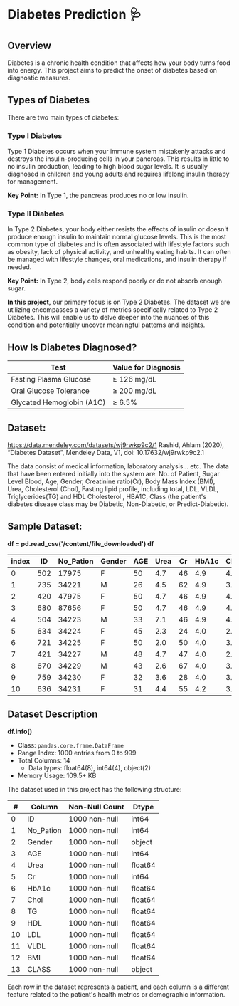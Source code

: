 # Diabetes Prediction 🩺

## Overview
Diabetes is a chronic health condition that affects how your body turns food into energy. This project aims to predict the onset of diabetes based on diagnostic measures.

## Types of Diabetes
There are two main types of diabetes:

### Type I Diabetes
Type 1 Diabetes occurs when your immune system mistakenly attacks and destroys the insulin-producing cells in your pancreas. This results in little to no insulin production, leading to high blood sugar levels. It is usually diagnosed in children and young adults and requires lifelong insulin therapy for management.

**Key Point:** In Type 1, the pancreas produces no or low insulin.

### Type II Diabetes
In Type 2 Diabetes, your body either resists the effects of insulin or doesn't produce enough insulin to maintain normal glucose levels. This is the most common type of diabetes and is often associated with lifestyle factors such as obesity, lack of physical activity, and unhealthy eating habits. It can often be managed with lifestyle changes, oral medications, and insulin therapy if needed.

**Key Point:** In Type 2, body cells respond poorly or do not absorb enough sugar.

**In this project,** 
our primary focus is on Type 2 Diabetes. The dataset we are utilizing encompasses a variety of metrics specifically related to Type 2 Diabetes. This will enable us to delve deeper into the nuances of this condition and potentially uncover meaningful patterns and insights.


## How Is Diabetes Diagnosed?

| Test | Value for Diagnosis |
| --- | --- |
| Fasting Plasma Glucose | ≥ 126 mg/dL |
| Oral Glucose Tolerance | ≥ 200 mg/dL |
| Glycated Hemoglobin (A1C) | ≥ 6.5% |

## Dataset:
https://data.mendeley.com/datasets/wj9rwkp9c2/1 Rashid, Ahlam (2020), “Diabetes Dataset”, Mendeley Data, V1, doi: 10.17632/wj9rwkp9c2.1

The data consist of medical information, laboratory analysis… etc. The data that have been entered initially into the system are: No. of Patient, Sugar Level
Blood, Age, Gender, Creatinine ratio(Cr), Body Mass Index (BMI), Urea, Cholesterol (Chol), Fasting lipid profile, including total, LDL, VLDL, Triglycerides(TG) and 
HDL Cholesterol , HBA1C, Class (the patient's diabetes disease class may be Diabetic, Non-Diabetic, or Predict-Diabetic).

## Sample Dataset:

**df = pd.read_csv('/content/file_downloaded')
df**

|index|ID|No\_Pation|Gender|AGE|Urea|Cr|HbA1c|Chol|TG|HDL|LDL|VLDL|BMI|CLASS|
|---|---|---|---|---|---|---|---|---|---|---|---|---|---|---|
|0|502|17975|F|50|4\.7|46|4\.9|4\.2|0\.9|2\.4|1\.4|0\.5|24\.0|N|
|1|735|34221|M|26|4\.5|62|4\.9|3\.7|1\.4|1\.1|2\.1|0\.6|23\.0|N|
|2|420|47975|F|50|4\.7|46|4\.9|4\.2|0\.9|2\.4|1\.4|0\.5|24\.0|N|
|3|680|87656|F|50|4\.7|46|4\.9|4\.2|0\.9|2\.4|1\.4|0\.5|24\.0|N|
|4|504|34223|M|33|7\.1|46|4\.9|4\.9|1\.0|0\.8|2\.0|0\.4|21\.0|N|
|5|634|34224|F|45|2\.3|24|4\.0|2\.9|1\.0|1\.0|1\.5|0\.4|21\.0|N|
|6|721|34225|F|50|2\.0|50|4\.0|3\.6|1\.3|0\.9|2\.1|0\.6|24\.0|N|
|7|421|34227|M|48|4\.7|47|4\.0|2\.9|0\.8|0\.9|1\.6|0\.4|24\.0|N|
|8|670|34229|M|43|2\.6|67|4\.0|3\.8|0\.9|2\.4|3\.7|1\.0|21\.0|N|
|9|759|34230|F|32|3\.6|28|4\.0|3\.8|2\.0|2\.4|3\.8|1\.0|24\.0|N|
|10|636|34231|F|31|4\.4|55|4\.2|3\.6|0\.7|1\.7|1\.6|0\.3|23\.0|N|

## Dataset Description

**df.info()**

- Class: `pandas.core.frame.DataFrame`
- Range Index: 1000 entries from 0 to 999
- Total Columns: 14
    - Data types: float64(8), int64(4), object(2)
- Memory Usage: 109.5+ KB
  

The dataset used in this project has the following structure:

| # | Column | Non-Null Count | Dtype |
| --- | --- | --- | --- |
| 0 | ID | 1000 non-null | int64 |
| 1 | No_Pation | 1000 non-null | int64 |
| 2 | Gender | 1000 non-null | object |
| 3 | AGE | 1000 non-null | int64 |
| 4 | Urea | 1000 non-null | float64 |
| 5 | Cr | 1000 non-null | int64 |
| 6 | HbA1c | 1000 non-null | float64 |
| 7 | Chol | 1000 non-null | float64 |
| 8 | TG | 1000 non-null | float64 |
| 9 | HDL | 1000 non-null | float64 |
| 10 | LDL | 1000 non-null | float64 |
| 11 | VLDL | 1000 non-null | float64 |
| 12 | BMI | 1000 non-null | float64 |
| 13 | CLASS | 1000 non-null | object |

Each row in the dataset represents a patient, and each column is a different feature related to the patient's health metrics or demographic information.



